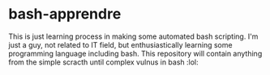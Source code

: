 # bash-apprendre
This is just learning process in making some automated bash scripting.
I'm just a guy, not related to IT field, but enthusiastically learning some programming language including bash.
This repository will contain anything from the simple scracth until complex vulnus in bash :lol:

